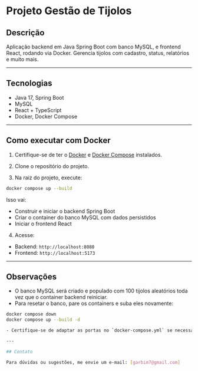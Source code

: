 # Projeto Gestão de Tijolos

## Descrição
Aplicação backend em Java Spring Boot com banco MySQL, e frontend React, rodando via Docker. Gerencia tijolos com cadastro, status, relatórios e muito mais.

---

## Tecnologias

- Java 17, Spring Boot  
- MySQL  
- React + TypeScript  
- Docker, Docker Compose  

---

## Como executar com Docker

1. Certifique-se de ter o [Docker](https://docs.docker.com/get-docker/) e [Docker Compose](https://docs.docker.com/compose/install/) instalados.

2. Clone o repositório do projeto.

3. Na raiz do projeto, execute:

```bash
docker compose up --build
```

Isso vai:

- Construir e iniciar o backend Spring Boot  
- Criar o container do banco MySQL com dados persistidos  
- Iniciar o frontend React  

4. Acesse:

- Backend: `http://localhost:8080`  
- Frontend: `http://localhost:5173`  

---

## Observações

- O banco MySQL será criado e populado com 100 tijolos aleatórios toda vez que o container backend reiniciar.  
- Para resetar o banco, pare os containers e suba eles novamente:

```bash
docker compose down
docker compose up --build -d

- Certifique-se de adaptar as portas no `docker-compose.yml` se necessário.

---

## Contato

Para dúvidas ou sugestões, me envie um e-mail: [garbim7@gmail.com]
